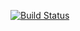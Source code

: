 [![Build Status](https://travis-ci.org/Teaspot-Studio/arhelk-armenian.svg)](https://travis-ci.org/Teaspot-Studio/arhelk-armenian)